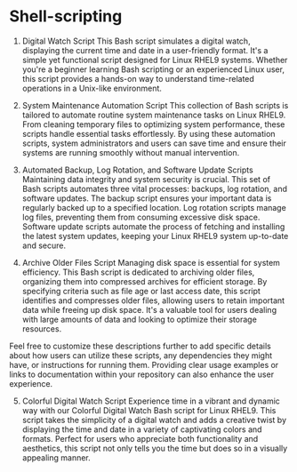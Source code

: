 # Shell-scripting
1. Digital Watch Script
This Bash script simulates a digital watch, displaying the current time and date in a user-friendly format. It's a simple yet functional script designed for Linux RHEL9 systems. Whether you're a beginner learning Bash scripting or an experienced Linux user, this script provides a hands-on way to understand time-related operations in a Unix-like environment.

2. System Maintenance Automation Script
This collection of Bash scripts is tailored to automate routine system maintenance tasks on Linux RHEL9. From cleaning temporary files to optimizing system performance, these scripts handle essential tasks effortlessly. By using these automation scripts, system administrators and users can save time and ensure their systems are running smoothly without manual intervention.

3. Automated Backup, Log Rotation, and Software Update Scripts
Maintaining data integrity and system security is crucial. This set of Bash scripts automates three vital processes: backups, log rotation, and software updates. The backup script ensures your important data is regularly backed up to a specified location. Log rotation scripts manage log files, preventing them from consuming excessive disk space. Software update scripts automate the process of fetching and installing the latest system updates, keeping your Linux RHEL9 system up-to-date and secure.

4. Archive Older Files Script
Managing disk space is essential for system efficiency. This Bash script is dedicated to archiving older files, organizing them into compressed archives for efficient storage. By specifying criteria such as file age or last access date, this script identifies and compresses older files, allowing users to retain important data while freeing up disk space. It's a valuable tool for users dealing with large amounts of data and looking to optimize their storage resources.

Feel free to customize these descriptions further to add specific details about how users can utilize these scripts, any dependencies they might have, or instructions for running them. Providing clear usage examples or links to documentation within your repository can also enhance the user experience.

5. Colorful Digital Watch Script
Experience time in a vibrant and dynamic way with our Colorful Digital Watch Bash script for Linux RHEL9. This script takes the simplicity of a digital watch and adds a creative twist by displaying the time and date in a variety of captivating colors and formats. Perfect for users who appreciate both functionality and aesthetics, this script not only tells you the time but does so in a visually appealing manner.
